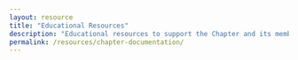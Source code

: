 ```yaml
---
layout: resource
title: "Educational Resources"
description: "Educational resources to support the Chapter and its members and guests."
permalink: /resources/chapter-documentation/
---
```

